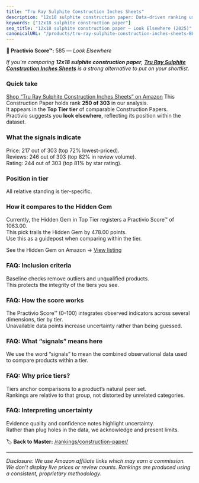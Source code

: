 ```yaml
---
title: "Tru Ray Sulphite Construction Inches Sheets"
description: "12x18 sulphite construction paper: Data-driven ranking using the Practivio Score™. Positioned by quality, value, demand, findability, momentum."
keywords: ["12x18 sulphite construction paper"]
seo_title: "12x18 sulphite construction paper — Look Elsewhere (2025)"
canonicalURL: "/products/tru-ray-sulphite-construction-inches-sheets-B00008XPCP/"
---
```


**🚫 Practivio Score™:** 585 — _Look Elsewhere_


*If you're comparing **12x18 sulphite construction paper**, **[Tru Ray Sulphite Construction Inches Sheets](https://www.amazon.com/dp/B00008XPCP?tag=practivio-20)** is a strong alternative to put on your shortlist.*
### Quick take
[Shop “Tru Ray Sulphite Construction Inches Sheets” on Amazon](https://www.amazon.com/dp/B00008XPCP?tag=practivio-20)
This Construction Paper holds rank **250 of 303** in our analysis.  
It appears in the **Top Tier tier** of comparable Construction Papers.  
Practivio suggests you **look elsewhere**, reflecting its position within the dataset.

### What the signals indicate
Price: 217 out of 303 (top 72% lowest-priced).  
Reviews: 246 out of 303 (top 82% in review volume).  
Rating: 244 out of 303 (top 81% by star rating).  

### Position in tier
All relative standing is tier-specific.

### How it compares to the Hidden Gem
Currently, the Hidden Gem in Top Tier registers a Practivio Score™ of 1063.00.  
This pick trails the Hidden Gem by 478.00 points.  
Use this as a guidepost when comparing within the tier.  

See the Hidden Gem on Amazon → [View listing](https://www.amazon.com/dp/B07K8WHH5J?tag=practivio-20)

### FAQ: Inclusion criteria
Baseline checks remove outliers and unqualified products.  
This protects the integrity of the tiers you see.

### FAQ: How the score works
The Practivio Score™ (0–100) integrates observed indicators across several dimensions, tier by tier.  
Unavailable data points increase uncertainty rather than being guessed.

### FAQ: What “signals” means here
We use the word “signals” to mean the combined observational data used to compare products within a tier.

### FAQ: Why price tiers?
Tiers anchor comparisons to a product’s natural peer set.  
Rankings are relative to that group, not distorted by unrelated categories.

### FAQ: Interpreting uncertainty
Evidence quality and confidence notes highlight uncertainty.  
Rather than plug holes in the data, we acknowledge and present limits.


🏷️ **Back to Master:** [/rankings/construction-paper/](/rankings/construction-paper/)

---
_Disclosure: We use Amazon affiliate links which may earn a commission. We don’t display live prices or review counts. Rankings are produced using a consistent, proprietary methodology._
